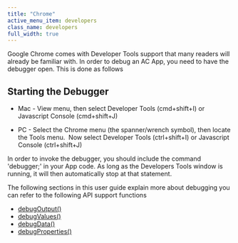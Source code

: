 ```yaml
---
title: "Chrome"
active_menu_item: developers
class_name: developers
full_width: true
---
```



Google Chrome comes with Developer Tools support that many readers will already be familiar with. In order to debug an AC App, you need to have the debugger open. This is done as follows

## Starting the Debugger

 - Mac - View menu, then select Developer Tools (cmd+shift+I) or Javascript Console (cmd+shift+J)

 - PC - Select the Chrome menu (the spanner/wrench symbol), then locate the Tools menu.  Now select Developer Tools (ctrl+shift+I) or Javascript Console (ctrl+shift+J)

In order to invoke the debugger, you should include the command 'debugger;' in your App code. As long as the Developers Tools window is running, it will then automatically stop at that statement.

The following sections in this user guide explain more about debugging you can refer to the following API support functions

 - [debugOutput()](/developers/documentation/scripting-apis/client-api/app-functions/debugoutput)
 - [debugValues()](/developers/documentation/scripting-apis/client-api/app-functions/debugvalues)
 - [debugData()](/developers/documentation/scripting-apis/client-api/app-functions/debugdata)
 - [debugProperties()](/developers/documentation/scripting-apis/client-api/app-functions/debugproperties)

